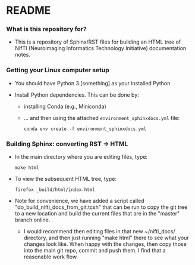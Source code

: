 # README #

### What is this repository for? ###

* This is a repository of Sphinx/RST files for building an HTML tree
  of NIfTI (Neuroimaging Informatics Technology Initiative)
  documentation notes.

### Getting your Linux computer setup ###

* You should have Python 3.[something] as your installed Python

* Install Python dependencies.  This can be done by:

  * installing Conda (e.g., Miniconda)

  * ... and then using the attached ``environment_sphinxdocs.yml`` file:

    ```
    conda env create -f environment_sphinxdocs.yml
    ```

### Building Sphinx: converting RST -> HTML ###

* In the main directory where you are editing files, type:

  ```
  make html
  ```
      
* To view the subsequent HTML tree, type:
  
  ```
  firefox _build/html/index.html
  ```

* Note for convenience, we have added a script called
  "do_build_nifti_docs_from_git.tcsh" that can be run to copy
  the git tree to a new location and build the current files that are
  in the "master" branch online.
  
  + I would recommend then editing files in that new ~/nifti_docs/
    directory, and then just running "make html" there to see what
    your changes look like.  When happy with the changes, then copy
    those into the main git repo, commit and push them.  I find that a
    reasonable work flow.

